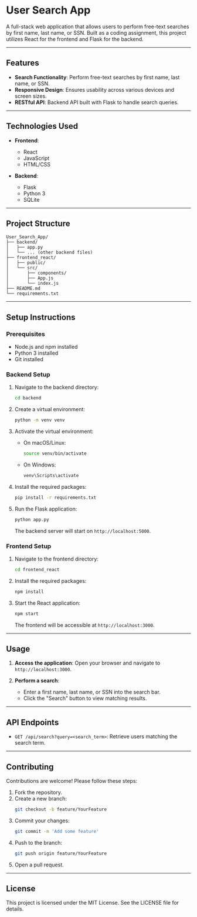 # User Search App

A full-stack web application that allows users to perform free-text searches by first name, last name, or SSN. Built as a coding assignment, this project utilizes React for the frontend and Flask for the backend.

---

## Features

- **Search Functionality**: Perform free-text searches by first name, last name, or SSN.
- **Responsive Design**: Ensures usability across various devices and screen sizes.
- **RESTful API**: Backend API built with Flask to handle search queries.

---

## Technologies Used

- **Frontend**:
  - React
  - JavaScript
  - HTML/CSS

- **Backend**:
  - Flask
  - Python 3
  - SQLite

---

## Project Structure

```
User_Search_App/
├── backend/
│   ├── app.py
│   └── ... (other backend files)
├── frontend_react/
│   ├── public/
│   └── src/
│       ├── components/
│       ├── App.js
│       └── index.js
├── README.md
└── requirements.txt
```

---

## Setup Instructions

### Prerequisites

- Node.js and npm installed
- Python 3 installed
- Git installed

### Backend Setup

1. Navigate to the backend directory:
   ```bash
   cd backend
   ```

2. Create a virtual environment:
   ```bash
   python -m venv venv
   ```

3. Activate the virtual environment:
   - On macOS/Linux:
     ```bash
     source venv/bin/activate
     ```
   - On Windows:
     ```bash
     venv\Scripts\activate
     ```

4. Install the required packages:
   ```bash
   pip install -r requirements.txt
   ```

5. Run the Flask application:
   ```bash
   python app.py
   ```
   The backend server will start on `http://localhost:5000`.

### Frontend Setup

1. Navigate to the frontend directory:
   ```bash
   cd frontend_react
   ```

2. Install the required packages:
   ```bash
   npm install
   ```

3. Start the React application:
   ```bash
   npm start
   ```
   The frontend will be accessible at `http://localhost:3000`.

---

## Usage

1. **Access the application**:
   Open your browser and navigate to `http://localhost:3000`.

2. **Perform a search**:
   - Enter a first name, last name, or SSN into the search bar.
   - Click the "Search" button to view matching results.

---

## API Endpoints

- `GET /api/search?query=<search_term>`: Retrieve users matching the search term.

---

## Contributing

Contributions are welcome! Please follow these steps:

1. Fork the repository.
2. Create a new branch:
   ```bash
   git checkout -b feature/YourFeature
   ```
3. Commit your changes:
   ```bash
   git commit -m 'Add some feature'
   ```
4. Push to the branch:
   ```bash
   git push origin feature/YourFeature
   ```
5. Open a pull request.

---

## License

This project is licensed under the MIT License. See the LICENSE file for details.

